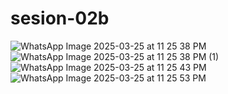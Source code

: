 # sesion-02b
![WhatsApp Image 2025-03-25 at 11 25 38 PM](https://github.com/user-attachments/assets/4a7419f0-deff-4f03-a07f-3f65e181c446)
![WhatsApp Image 2025-03-25 at 11 25 38 PM (1)](https://github.com/user-attachments/assets/176339bf-595f-48b6-8382-c35e949d18b7)
![WhatsApp Image 2025-03-25 at 11 25 43 PM](https://github.com/user-attachments/assets/80a28cf8-079e-4b5f-bfb3-6e22e78a1aee)
![WhatsApp Image 2025-03-25 at 11 25 53 PM](https://github.com/user-attachments/assets/9b92ff56-43d4-4611-8c93-0b6fe48af515)

